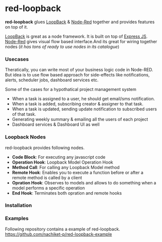 # red-loopback
**red-loopback** glues [LoopBack](https://loopback.io/) &amp; [Node-Red](https://nodered.org/) together and provides features on top of it. 

[LoopBack](https://loopback.io/) is great as a node framework. It is built on top of [Express JS](https://expressjs.com/).  
[Node-Red](https://nodered.org/) gives visual flow based interface.And its great for wiring together nodes (*it has tons of ready to use nodes in its catalogue*)  

### Usecases
Theratically, you can write most of your business logic code in Node-RED. But idea is to use flow based approach for side-effects like notifications, alerts, scheduler jobs, dashboard services etc. 

Some of the cases for a hypothatical project management system
* When a task is assigned to a user, he should get email/sms notification.
* When a task is added, subscribing creator & assigner to that task. 
* When a task is updated, sending update notification to subscribed users of that task. 
* Generating weekly summary & emailing all the users of each project
* Dashboard services & Dashboard UI as well

### Loopback Nodes  
red-loopback provides following nodes.
* **Code Block**: For executing any javascript code
* **Operation Hook**: Loopback Model Operation Hook
* **Method Call**: For calling any Loopback Model method
* **Remote Hook**: Enables you to execute a function before or after a remote method is called by a client  
* **Opration Hook**: Observes to models and allows to do something when a model performs a specific operation  
* **End Hook**: Terminates both opration and remote hooks


### Installation

### Examples
Following repository contains a example of red-loopback.
https://github.com/nachiket-p/red-loopback-example